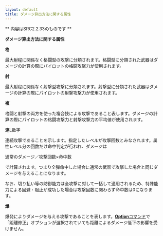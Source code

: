 ```yaml
---
layout: default
title: ダメージ算出方法に関する属性
---
```

** 内容はSRC2.2.33のものです **

**ダメージ算出方法に関する属性**

**格**

最大射程に関係なく格闘型の攻撃に分類されます。格闘型に分類された武器はダメージの計算の際にパイロットの格闘攻撃力が使用されます。

**射**

最大射程に関係なく射撃型攻撃に分類されます。射撃型に分類された武器はダメージの計算の際にパイロットの射撃攻撃力が使用されます。

**複**

格闘と射撃の両方を使った複合技による攻撃であること表します。ダメージの計算の際にパイロットの格闘攻撃力と射撃攻撃力の平均値が使用されます。

**連**L数字

連続攻撃であることを示します。指定したレベルが攻撃回数とみなされます。属性レベル分の回数だけ命中判定が行われ、ダメージは

通常のダメージ／攻撃回数×命中数

で計算されます。つまり全弾命中した場合に通常の武器で攻撃した場合と同じダメージを与えることになります。

なお、切り払い等の防御能力は全攻撃に対して一括して適用されるため、特殊能力による回避・阻止が成功した場合は攻撃回数に関わらず命中数は0になります。

**爆**

爆発によりダメージを与える攻撃であることを表します。[**Option**コマンド](Optionコマンド.md)で「距離修正」オプションが選択されていても距離によるダメージ低下の影響を受けません。

